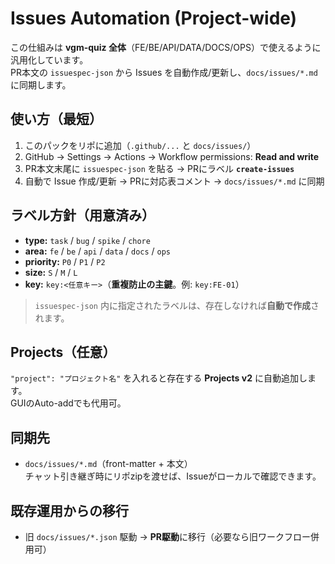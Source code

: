 # Issues Automation (Project-wide)

この仕組みは **vgm-quiz 全体**（FE/BE/API/DATA/DOCS/OPS）で使えるように汎用化しています。  
PR本文の `issuespec-json` から Issues を自動作成/更新し、`docs/issues/*.md` に同期します。

## 使い方（最短）
1. このパックをリポに追加（`.github/...` と `docs/issues/`）
2. GitHub → Settings → Actions → Workflow permissions: **Read and write**
3. PR本文末尾に `issuespec-json` を貼る → PRにラベル **`create-issues`**
4. 自動で Issue 作成/更新 → PRに対応表コメント → `docs/issues/*.md` に同期

## ラベル方針（用意済み）
- **type:** `task` / `bug` / `spike` / `chore`
- **area:** `fe` / `be` / `api` / `data` / `docs` / `ops`
- **priority:** `P0` / `P1` / `P2`
- **size:** `S` / `M` / `L`
- **key:** `key:<任意キー>`（**重複防止の主鍵**。例: `key:FE-01`）

> `issuespec-json` 内に指定されたラベルは、存在しなければ**自動で作成**されます。

## Projects（任意）
`"project": "プロジェクト名"` を入れると存在する **Projects v2** に自動追加します。  
GUIのAuto-addでも代用可。

## 同期先
- `docs/issues/*.md`（front-matter + 本文）  
チャット引き継ぎ時にリポzipを渡せば、Issueがローカルで確認できます。

## 既存運用からの移行
- 旧 `docs/issues/*.json` 駆動 → **PR駆動**に移行（必要なら旧ワークフロー併用可）